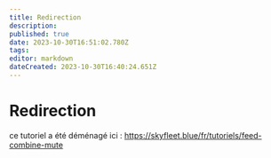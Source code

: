 ```yaml
---
title: Redirection
description: 
published: true
date: 2023-10-30T16:51:02.780Z
tags: 
editor: markdown
dateCreated: 2023-10-30T16:40:24.651Z
---
```


# Redirection

ce tutoriel a été déménagé ici : https://skyfleet.blue/fr/tutoriels/feed-combine-mute